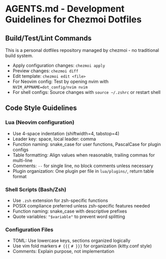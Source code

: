 # AGENTS.md - Development Guidelines for Chezmoi Dotfiles

## Build/Test/Lint Commands
This is a personal dotfiles repository managed by chezmoi - no traditional build system.
- Apply configuration changes: `chezmoi apply`
- Preview changes: `chezmoi diff`
- Edit template: `chezmoi edit <file>`
- For Neovim config: Test by opening nvim with `NVIM_APPNAME=dot_config/nvim nvim`
- For shell configs: Source changes with `source ~/.zshrc` or restart shell

## Code Style Guidelines

### Lua (Neovim configuration)
- Use 4-space indentation (shiftwidth=4, tabstop=4)
- Leader key: space, local leader: comma
- Function naming: snake_case for user functions, PascalCase for plugin configs
- Table formatting: Align values when reasonable, trailing commas for multi-line
- Comments: `--` for single line, no block comments unless necessary
- Plugin organization: One plugin per file in `lua/plugins/`, return table format

### Shell Scripts (Bash/Zsh)
- Use `.zsh` extension for zsh-specific functions
- POSIX compliance preferred unless zsh-specific features needed
- Function naming: snake_case with descriptive prefixes
- Quote variables: `"$variable"` to prevent word splitting

### Configuration Files
- TOML: Use lowercase keys, sections organized logically
- Use vim fold markers `# {{{` `# }}}` for organization (kitty.conf style)
- Comments: Explain purpose, not implementation
